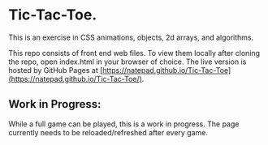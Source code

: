 # Tic-Tac-Toe.

This is an exercise in CSS animations, objects, 2d arrays, and algorithms.

This repo consists of front end web files. To view them locally after cloning the repo, open index.html in your browser of choice. The live version is hosted by GitHub Pages at [https://natepad.github.io/Tic-Tac-Toe](https://natepad.github.io/Tic-Tac-Toe/).

## Work in Progress:

While a full game can be played, this is a work in progress. The page currently needs to be reloaded/refreshed after every game.